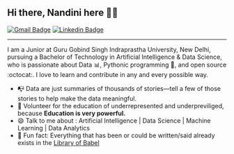 
## Hi there, Nandini here 👋🏼
[![Gmail Badge](https://img.shields.io/badge/-nandinisingh5may@gmail.com-c14438?style=flat&logo=Gmail&logoColor=white)](mailto:nandinisingh5may@gmail.com "Connect via Email")
[![Linkedin Badge](https://img.shields.io/badge/-Nandini%20Singh-0072b1?style=flat&logo=Linkedin&logoColor=white)](https://www.linkedin.com/in/nandini-singh-bb7154159/ "Connect on LinkedIn")

---
I am a Junior at Guru Gobind Singh Indraprastha University, New Delhi, pursuing a Bachelor of Technology in Artificial Intelligence & Data Science, who is passionate about Data :bar_chart:, Pythonic programming :snake:, and open source :octocat:. I love to learn and contribute in any and every possible way.

- 📭 Data are just summaries of thousands of stories—tell a few of those stories to help make the data meaningful.
- 💬 Volunteer for the education of underrepresented and underpreviliged, because **Education is very powerful.**
- 😄 Talk to me about : Artificial Intelligence | Data Science | Machine Learning | Data Analytics 
- 👾 Fun fact: Everything that has been or could be written/said already exists in the [Library of Babel](https://libraryofbabel.info/)
